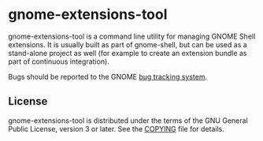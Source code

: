 # gnome-extensions-tool
gnome-extensions-tool is a command line utility for managing
GNOME Shell extensions. It is usually built as part of gnome-shell,
but can be used as a stand-alone project as well (for example to
create an extension bundle as part of continuous integration).

Bugs should be reported to the GNOME [bug tracking system][bug-tracker].

## License
gnome-extensions-tool is distributed under the terms of the GNU General Public
License, version 3 or later. See the [COPYING][license] file for details.

[bug-tracker]: https://gitlab.gnome.org/GNOME/gnome-shell/issues
[license]: COPYING
